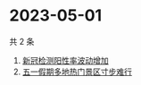# 2023-05-01

共 2 条

<!-- BEGIN ZHIHUSEARCH -->
<!-- 最后更新时间 Mon May 01 2023 07:10:42 GMT+0800 (China Standard Time) -->
1. [新冠检测阳性率波动增加](https://www.zhihu.com/search?q=新冠检测阳性率波动增加)
1. [五一假期多地热门景区寸步难行](https://www.zhihu.com/search?q=五一假期多地热门景区寸步难行)
<!-- END ZHIHUSEARCH -->
